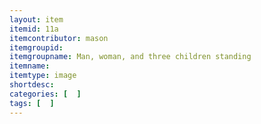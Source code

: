 ```yaml
---
layout: item
itemid: 11a
itemcontributor: mason
itemgroupid: 
itemgroupname: Man, woman, and three children standing
itemname: 
itemtype: image
shortdesc: 
categories: [  ]
tags: [  ]
---
```







